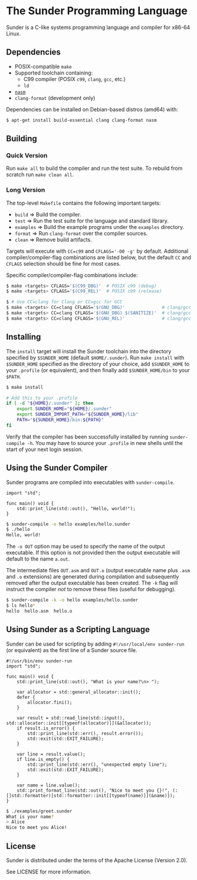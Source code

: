 # The Sunder Programming Language
Sunder is a C-like systems programming language and compiler for x86-64 Linux.

## Dependencies
+ POSIX-compatible `make`
+ Supported toolchain containing:
  + C99 compiler (POSIX `c99`, `clang`, `gcc`, etc.)
  + `ld`
+ [`nasm`](https://www.nasm.us/)
+ `clang-format` (development only)

Dependencies can be installed on Debian-based distros (amd64) with:

```sh
$ apt-get install build-essential clang clang-format nasm
```

## Building
### Quick Version
Run `make all` to build the compiler and run the test suite.
To rebuild from scratch run `make clean all`.

### Long Version
The top-level `Makefile` contains the following important targets:

+ `build` => Build the compiler.
+ `test` => Run the test suite for the language and standard library.
+ `examples` => Build the example programs under the `examples` directory.
+ `format` => Run `clang-format` over the compiler sources.
+ `clean` => Remove build artifacts.

Targets will execute with `CC=c99` and `CFLAGS='-O0 -g'` by default. Additional
compiler/compiler-flag combinations are listed below, but the default `CC` and
`CFLAGS` selection should be fine for most cases.

Specific compiler/compiler-flag combinations include:

```sh
$ make <targets> CFLAGS='$(C99_DBG)'  # POSIX c99 (debug)
$ make <targets> CFLAGS='$(C99_REL)'  # POSIX c99 (release)

$ # Use CC=clang for Clang or CC=gcc for GCC
$ make <targets> CC=clang CFLAGS='$(GNU_DBG)'              # clang/gcc (debug)
$ make <targets> CC=clang CFLAGS='$(GNU_DBG) $(SANITIZE)'  # clang/gcc (debug with Address Sanitizer)
$ make <targets> CC=clang CFLAGS='$(GNU_REL)'              # clang/gcc (release)
```

## Installing
The `install` target will install the Sunder toolchain into the directory
specified by `$SUNDER_HOME` (default `$HOME/.sunder`). Run `make install` with
`$SUNDER_HOME` specified as the directory of your choice, add `$SUNDER_HOME` to
your `.profile` (or equivalent), and then finally add `$SUNDER_HOME/bin` to
your `$PATH`.

```sh
$ make install
```

```sh
# Add this to your .profile
if [ -d "${HOME}/.sunder" ]; then
    export SUNDER_HOME="${HOME}/.sunder"
    export SUNDER_IMPORT_PATH="${SUNDER_HOME}/lib"
    PATH="${SUNDER_HOME}/bin:${PATH}"
fi
```

Verify that the compiler has been successfully installed by running
`sunder-compile -h`. You may have to source your `.profile` in new shells until
the start of your next login session.

## Using the Sunder Compiler
Sunder programs are compiled into executables with `sunder-compile`.

```sunder
import "std";

func main() void {
    std::print_line(std::out(), "Hello, world!");
}
```

```sh
$ sunder-compile -o hello examples/hello.sunder
$ ./hello
Hello, world!
```

The `-o OUT` option may be used to specify the name of the output executable.
If this option is not provided then the output executable will default to the
name `a.out`.

The intermediate files `OUT.asm` and `OUT.o` (output executable name plus
`.asm` and `.o` extensions) are generated during compilation and subsequently
removed after the output executable has been created. The `-k` flag will
instruct the compiler *not* to remove these files (useful for debugging).

```sh
$ sunder-compile -k -o hello examples/hello.sunder
$ ls hello*
hello  hello.asm  hello.o
```

## Using Sunder as a Scripting Language
Sunder can be used for scripting by adding `#!/usr/local/env sunder-run` (or
equivalent) as the first line of a Sunder source file.

```sunder
#!/usr/bin/env sunder-run
import "std";

func main() void {
    std::print_line(std::out(), "What is your name?\n> ");

    var allocator = std::general_allocator::init();
    defer {
        allocator.fini();
    }

    var result = std::read_line(std::input(), std::allocator::init[[typeof(allocator)]](&allocator));
    if result.is_error() {
        std::print_line(std::err(), result.error());
        std::exit(std::EXIT_FAILURE);
    }

    var line = result.value();
    if line.is_empty() {
        std::print_line(std::err(), "unexpected empty line");
        std::exit(std::EXIT_FAILURE);
    }

    var name = line.value();
    std::print_format_line(std::out(), "Nice to meet you {}!", (:[]std::formatter)[std::formatter::init[[typeof(name)]](&name)]);
}
```

```sh
$ ./examples/greet.sunder
What is your name?
> Alice
Nice to meet you Alice!
```

## License
Sunder is distributed under the terms of the Apache License (Version 2.0).

See LICENSE for more information.
